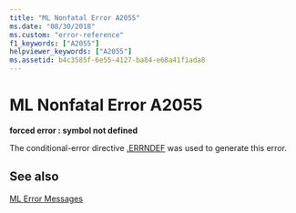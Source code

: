 ```yaml
---
title: "ML Nonfatal Error A2055"
ms.date: "08/30/2018"
ms.custom: "error-reference"
f1_keywords: ["A2055"]
helpviewer_keywords: ["A2055"]
ms.assetid: b4c3585f-6e55-4127-ba84-e68a41f1ada8
---
```

# ML Nonfatal Error A2055

**forced error : symbol not defined**

The conditional-error directive [.ERRNDEF](../../assembler/masm/dot-errndef.md) was used to generate this error.

## See also

[ML Error Messages](../../assembler/masm/ml-error-messages.md)<br/>